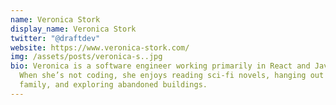 ```yaml
---
name: Veronica Stork
display_name: Veronica Stork
twitter: "@draftdev"
website: https://www.veronica-stork.com/
img: /assets/posts/veronica-s..jpg
bio: Veronica is a software engineer working primarily in React and JavaScript.
  When she’s not coding, she enjoys reading sci-fi novels, hanging out with her
  family, and exploring abandoned buildings.
---
```

